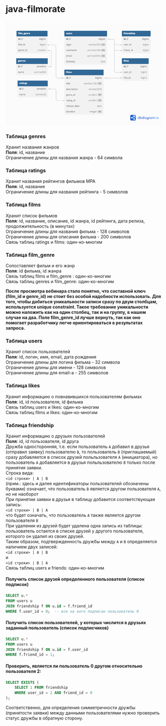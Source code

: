 # java-filmorate

![Alt text](/documents/filmorate.png)

 ### Таблица genres
Хранит названия жанров \
__Поля__: id, название \
Ограничение длины для названия жанра - 64 символа

### Таблица ratings
Хранит названия рейтингов фильмов МРА \
__Поля__: id, название \
Ограничение длины для названия рейтинга - 5 символов

### Таблица films
Хранит список фильмов \
__Поля__: id, название, описание, id жанра, id рейтинга, дата релиза, продолжительность (в минутах) \
Ограничение длины для названия фильма - 128 символов \
Ограничение длины для описания фильма - 200 символов \
Связь таблиц ratings и films: один-ко-многим

### Таблица film_genre
Сопоставляет фильм и его жанр \
__Поля__: id фильма, id жанра \
Связь таблиц films и film_genre : один-ко-многим \
Связь таблиц genres и film_genre: один-ко-многим

__После просмотра вебинара стало понятно, что составной ключ (film_id и genre_id) не стоит без особой надобности использовать. Для того, чтобы добиться уникальности записи сразу по двум столбцам, используется unique constraint. Такое требование уникальности можно наложить как на один столбец, так и на группу, в нашем случае на два. Поле film_genre_id лучше вернуть, так как оно помогает разработчику легче ориентироваться в результатах запроса.__

### Таблица users
Хранит список пользователей \
__Поля__: id, логин, имя, email, дата рождения \
Ограничение длины для логина фильма - 32 символа \
Ограничение длины для имени - 128 символов \
Ограничение длины для email-а - 255 символов

### Таблица likes
Хранит информацию о повнавившихся пользователям фильмах \
__Поля__: id, id пользователя, id фильма \
Связь таблиц users и likes: один-ко-многим \
Связь таблиц films и likes: один-ко-многим

### Таблица friendship
Хранит информацию о друзьях пользователей \
__Поля__: id, id пользователя, id друга \
Дружба односторонняя, т.е. если пользователь `А` добавил в друзья (отправил заявку) пользователю `B`,
то пользователь `B` (приглашаемый) сразу добавляется в список друзей польльзователя `А` (инициатора),
но пользователь `А` добавляется в друзья польльзователю `B` только после принятия заявки. \
Строка вида: \
`<id строки> | A | B` \
(прим.: здесь и далее идентификаторы пользователей обозначены буквами)
означает, что пользователь `B` является другом пользователя `А`, но не наоборот \
При принятии заявки в друзья в таблицу добавится соответствующая запись: \
`<id строки> | B | A` \
что будет означать, что пользователь `А` также является другом пользователя `B` \
При удалении из друзей будет удалена одна запись из таблицы: пользователь остается в списке друзей у другого
пользователя, которого он удалил из своих друзей. \
Таким образом, подтвержденность дружбы между `А` и `B` определяется наличием двух записей: \
`<id строки> | A | B` \
и \
`<id строки> | B | A` \
Связь таблиц users и friends: один-ко-многим

#### Получить список друзей определенного пользователя (список подписок)
```sql
SELECT u.* 
FROM users u
JOIN friendship f ON u.id = f.friend_id
WHERE f.user_id = 0;  -- все на кого подписан пользователь 0
```

#### Получить список пользователей, у которых числится в друзьях заданный пользователь  (список подписчиков)
```sql
SELECT u.* 
FROM users u
JOIN friendship f ON u.id = f.user_id
WHERE f.friend_id = 1;
```

#### Проверить, является ли пользователь 0 другом относительно пользователя 2:
```sql
SELECT EXISTS (
    SELECT 1 FROM friendship
    WHERE user_id = 2 AND friend_id = 0
);
```
Соответственно, для определения симметричности дружбы (принятости заявки) между данными пользователями нужно проверить статус дружбы в обратную сторону.
